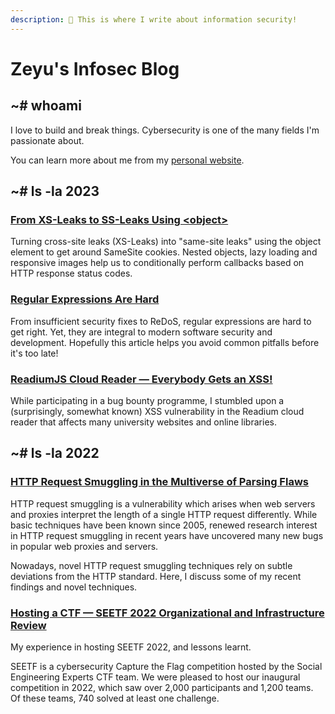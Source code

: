 ```yaml
---
description: 👋 This is where I write about information security!
---
```


# Zeyu's Infosec Blog

## \~# whoami

I love to build and break things. Cybersecurity is one of the many fields I'm passionate about.

You can learn more about me from my [personal website](https://www.zeyu2001.com/).

## \~# ls -la 2023

### [From XS-Leaks to SS-Leaks Using \<object>](2023/from-xs-leaks-to-ss-leaks.md)

Turning cross-site leaks (XS-Leaks) into "same-site leaks" using the object element to get around SameSite cookies. Nested objects, lazy loading and responsive images help us to conditionally perform callbacks based on HTTP response status codes.

### [Regular Expressions Are Hard](2023/regular-expressions-are-hard.md)

From insufficient security fixes to ReDoS, regular expressions are hard to get right. Yet, they are integral to modern software security and development. Hopefully this article helps you avoid common pitfalls before it's too late!

### [ReadiumJS Cloud Reader — Everybody Gets an XSS!](2023/readiumjs-cloud-reader-everybody-gets-an-xss.md)

While participating in a bug bounty programme, I stumbled upon a (surprisingly, somewhat known) XSS vulnerability in the Readium cloud reader that affects many university websites and online libraries.

## \~# ls -la 2022

### [HTTP Request Smuggling in the Multiverse of Parsing Flaws](2022/http-request-smuggling-in-the-multiverse-of-parsing-flaws.md)

HTTP request smuggling is a vulnerability which arises when web servers and proxies interpret the length of a single HTTP request differently. While basic techniques have been known since 2005, renewed research interest in HTTP request smuggling in recent years have uncovered many new bugs in popular web proxies and servers.&#x20;

Nowadays, novel HTTP request smuggling techniques rely on subtle deviations from the HTTP standard. Here, I discuss some of my recent findings and novel techniques.

### [Hosting a CTF — SEETF 2022 Organizational and Infrastructure Review](2022/hosting-a-ctf-seetf-2022-organizational-and-infrastructure-review.md)

My experience in hosting SEETF 2022, and lessons learnt.

SEETF is a cybersecurity Capture the Flag competition hosted by the Social Engineering Experts CTF team. We were pleased to host our inaugural competition in 2022, which saw over 2,000 participants and 1,200 teams. Of these teams, 740 solved at least one challenge.
